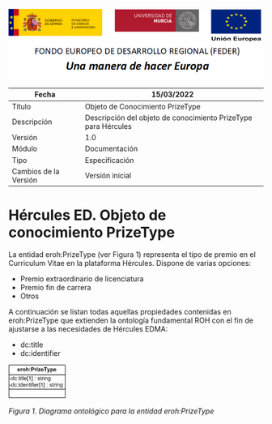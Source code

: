 ![](../../Docs/media/CabeceraDocumentosMD.png)

| Fecha         | 15/03/2022                                                   |
| ------------- | ------------------------------------------------------------ |
|Título|Objeto de Conocimiento PrizeType| 
|Descripción|Descripción del objeto de conocimiento PrizeType para Hércules|
|Versión|1.0|
|Módulo|Documentación|
|Tipo|Especificación|
|Cambios de la Versión|Versión inicial|

# Hércules ED. Objeto de conocimiento PrizeType

La entidad eroh:PrizeType (ver Figura 1) representa el tipo de premio en el Curriculum Vitae en la plataforma Hércules. Dispone de varias opciones:
- Premio extraordinario de licenciatura
- Premio fin de carrera
- Otros

A continuación se listan todas aquellas propiedades contenidas en eroh:PrizeType que extienden la ontología fundamental ROH con el fin de ajustarse a las necesidades de Hércules EDMA:

- dc:title
- dc:identifier

![](../../Docs/media/ObjetosDeConocimiento/PrizeType.png)

*Figura 1. Diagrama ontológico para la entidad eroh:PrizeType*
